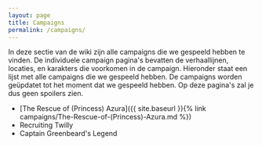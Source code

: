 ```yaml
---
layout: page
title: Campaigns
permalink: /campaigns/
---
```


In deze sectie van de wiki zijn alle campaigns die we gespeeld hebben te vinden. De individuele campaign pagina's bevatten de verhaallijnen, locaties, en karakters die voorkomen in de campaign. Hieronder staat een lijst met alle campaigns die we gespeeld hebben. De campaigns worden geüpdatet tot het moment dat we gespeeld hebben. Op deze pagina's zal je dus geen spoilers zien.

* [The Rescue of (Princess) Azura]({{ site.baseurl }}{% link campaigns/The-Rescue-of-(Princess)-Azura.md %})
* Recruiting Twilly
* Captain Greenbeard's Legend
